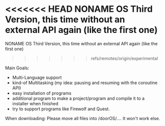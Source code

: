 <<<<<<< HEAD
NONAME OS
Third Version, this time without an external API again (like the first one)
=======
NONAME OS Third Version, this time without an external API again (like the first one)
>>>>>>> refs/remotes/origin/experimental

Main Goals:
- Multi-Language support
- kind-of Multitasking (my idea: pausing and resuming with the coroutine API)
- easy installation of programs
- additional program to make a project/program and compile it to a installer when finished
- try to support programs like Firewolf and Quest.


When downloading:
Please move all files into /doorOS/....
It won't work else.
